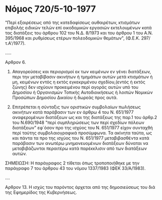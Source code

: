 # Νόμος 720/5-10-1977  

"Περί εξαιρέσεως από της κατεδαφίσεως αυθαιρέτων, κτισμάτων επιβολής ειδικών τελών επί οικοδομικών εργασιών εκτελουμένων κατά τας διατάξεις του άρθρου 102 του Ν.Δ. 8/1973 και του άρθρου 1 του Α.Ν. 395/1968 και ρυθμίσεως ετέρων πολεοδομικών θεμάτων", (Φ.Ε.Κ. 297/τ.Α'/1977).

.....  

 Αρθρον 6.  
 1. Απαγορεύσεις και περιορισμοί εκ των κειμένων εν γένει διατάξεων, περι την μεταβίβασιν ακινήτων ή τμημάτων αυτών μετά κτισμάτων ή μη, κειμένων εντός η εκτός εγκεκριμένου σχεδίου,(εντός ή εκτός ζώνης) δεν ισχύουν προκειμένου περί αγοράς αυτών υπό του Δημοσίου ή Οργανισμών Τοπικής Αυτοδιοικήσεως ή λοιπών Νομικών Προσώπων Δημοσίου Δικαίου ή δωρεάς προς αυτά.

 2. Επιτρέπεται η σύνταξις των οριστικών συμβολαίων πωλήσεως ακινήτων κατά παράβασιν των εν άρθρω 4 του Ν. 651/1977 αναφερομένων διατάξεων ως  και της διατάξεως της παρ.1 του άρθρ.2 του Ν.690/1948 "περί συμπληρώσεως των περί σχεδίων πόλεων διατάξεων" εφ`όσον προ της ισχύος  του Ν. 651/1977 είχον συνταχθή περί ταύτης συμβολαιογραφικά προσύμφωνα.  Τα ακίνητα ταύτα, ως και πάντα τα προ της ισχύος του Ν. 651/1977  μεταβιβασθέντα κατά παράβασιν των ανωτέρω μνημονευομένων διατάξεων  δύναται να μεταβιβάζωνται περαιτέρω κατά παρέκκλισιν από των διατάξεων  αυτών.

ΣΗΜΕΙΩΣΗ: Η παράγραφος 2 τίθεται όπως τροποποιήθηκε με την παράγραφο 7 του άρθρου 43 του νόμου 1337/1983 (ΦΕΚ 33/Α/1983).  

....

 Αρθρον 13.
 Η ισχύς του παρόντος άρχεται από της δημοσιεύσεως του διά της Εφημερίδος της Κυβερνήσεως.
